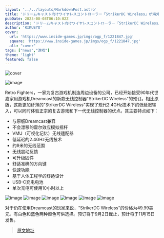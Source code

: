 ```yaml
---
layout: '../../layouts/MarkdownPost.astro'
title: 'ドリームキャスト向けワイヤレスコントローラー「StrikerDC Wireless」が海外で予約開始！'
pubDate: 2023-08-08T06:10:02Z
description: 'ドリームキャスト向けワイヤレスコントローラー「StrikerDC Wireless」が海外で予約開始！'
author: 'RIKUSYO'
cover:
  url: 'https://www.inside-games.jp/imgs/ogp_f/1221847.jpg'
  square: 'https://www.inside-games.jp/imgs/ogp_f/1221847.jpg'
  alt: "cover"
tags: ["news","游戏"]
theme: 'light'
featured: false
---
```


![cover](https://www.inside-games.jp/imgs/ogp_f/1221847.jpg)

![image](https://www.inside-games.jp/imgs/zoom/1221854.jpg)

Retro Fighters，一家为复古游戏机制造周边设备的公司，已经开始接受90年代世嘉家用游戏机Dreamcast的新款无线控制器"StrikerDC Wireless"的预订。相比原版，这款更加纤薄的"StrikerDC Wireless"实现了现代2.4GHz技术下的低延迟输入，可以同时体验正宗的复古游戏和下一代无线控制器的优点。其主要特点如下：

- 与原版Dreamcast兼容
- 不会漂移的霍尔效应模拟摇杆
- VMU（可视化记忆）无线适配器
- 低延迟的2.4GHz无线技术
- 约9米的无线范围
- 无线震动反馈
- 可升级固件
- 舒适准确的方向键
- 快速功能
- 基于人体工程学的舒适设计
- USB-C充电电池
- 单次充电可使用10小时以上

![image](https://www.inside-games.jp/imgs/zoom/1221855.jpg)
![image](https://www.inside-games.jp/imgs/zoom/1221856.jpg)
![image](https://www.inside-games.jp/imgs/zoom/1221857.jpg)
![image](https://www.inside-games.jp/imgs/zoom/1221858.jpg)
![image](https://www.inside-games.jp/imgs/zoom/1221859.jpg)
![image](https://www.inside-games.jp/imgs/zoom/1221860.jpg)

对于仍在使用Dreamcast的玩家来说，"StrikerDC Wireless"的价格为49.99美元。有白色和蓝色两种颜色可供选择。预订将于9月2日截止，预计将于11月15日发售。

>[原文地址](https://www.inside-games.jp/article/2023/08/08/147704.html)  
